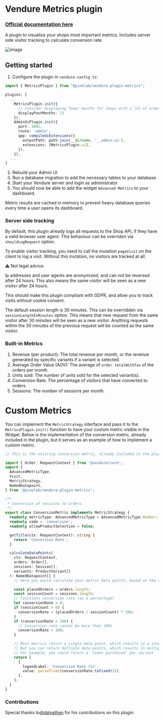 # Vendure Metrics plugin

### [Official documentation here](https://pinelab-plugins.com/plugin/vendure-plugin-metrics)

A plugin to visualize your shops most important metrics. Includes server side visitor tracking to calculate conversion rate.

![image](https://raw.githubusercontent.com/Pinelab-studio/pinelab-vendure-plugins/96ed9d15e7a2908e0620a8a1e92b1d8c9fe381a4/docs-website/public/plugin-images/metrics.png)

## Getting started

1. Configure the plugin in `vendure-config.ts`:

```ts
import { MetricsPlugin } from "@pinelab/vendure-plugin-metrics";

plugins: [
  ...
    MetricsPlugin.init({
      // Consider displaying fewer months for shops with a lot of orders
      displayPastMonths: 13
    }),
    AdminUiPlugin.init({
      port: 3002,
      route: 'admin',
      app: compileUiExtensions({
        outputPath: path.join(__dirname, '__admin-ui'),
        extensions: [MetricsPlugin.ui],
      }),
    }),
  ...
]
```

2. Rebuild your Admin UI
3. Run a database migration to add the necessary tables to your database.
4. Start your Vendure server and login as administrator
5. You should now be able to add the widget `Advanced Metrics` to your dashboard.

Metric results are cached in memory to prevent heavy database queries every time a user opens its dashboard.

### Server side tracking

By default, this plugin already logs all requests to the Shop API, if they have a valid browser user agent. This behaviour can be overriden via `shouldLogRequest` option.

To enable visitor tracking, you need to call the mutation `pageVisit` on the client to log a visit. Without this mutation, no visitors are tracked at all.

:warning: Not legal advice.

Ip addresses and user agents are anonymized, and can not be reversed after 24 hours. This also means the same visitor will be seen as a new visitor after 24 hours.

This should make this plugin compliant with GDPR, and allow you to track visits without cookie consent.

The default session length is 30 minutes. This can be overridden via `sessionLengthInMinutes` option. This means that new request from the same visitor after 30 minutes will be seen as a new visitor. Anything requests within the 30 minutes of the previous request will be counted as the same visitor.

### Built-in Metrics

1. Revenue (per product): The total revenue per month, or the revenue generated by specific variants if a variant is selected.
2. Average Order Value (AOV): The average of `order.totalWithTax` of the orders per month
3. Units sold: The number of units sold for the selected variant(s).
4. Conversion Rate: The percentage of visitors that have converted to orders.
5. Sessions: The number of sessions per month.

# Custom Metrics

You can implement the `MetricStrategy` interface and pass it to the `MetricsPlugin.init()` function to have your custom metric visible in the Widget.
Below is the implementation of the conversion metric, already included in the plugin, but it serves as an example of how to implement a custom metric.

```ts
// This is the existing conversion metric, already included in the plugin

import { Order, RequestContext } from '@vendure/core';
import {
  AdvancedMetricType,
  Visit,
  MetricStrategy,
  NamedDatapoint,
} from '@pinelab/vendure-plugin-metrics';

/**
 * Conversion of sessions to orders
 */
export class ConversionMetric implements MetricStrategy {
  readonly metricType: AdvancedMetricType = AdvancedMetricType.Number;
  readonly code = 'conversion';
  readonly allowProductSelection = false;

  getTitle(ctx: RequestContext): string {
    return `Conversion Rate`;
  }

  calculateDataPoints(
    ctx: RequestContext,
    orders: Order[],
    sessions: Session[],
    variants: ProductVariant[]
  ): NamedDatapoint[] {
    // Here you would calculate your metric data points, based on the orders, sessions and variants

    const placedOrders = orders.length;
    const sessionCount = sessions.length;
    // Calculate conversion rate (as a percentage)
    let conversionRate = 0;
    if (sessionCount > 0) {
      conversionRate = (placedOrders / sessionCount) * 100;
    }
    if (conversionRate > 100) {
      // Conversion rate cannot be more than 100%
      conversionRate = 100;
    }

    // Most metrics return a single data point, which results in a single line in the chart.
    // But you can return multiple data points, which results in multiple lines in the chart.
    // For example, you could return a 'times purchased' per variant
    return [
      {
        legendLabel: 'Conversion Rate (%)',
        value: parseFloat(conversionRate.toFixed(2)),
      },
    ];
  }
}
```

### Contributions

Special thanks to[@dalyathan](https://github.com/dalyathan) for his contributions on this plugin.
